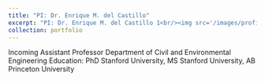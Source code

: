 ```yaml
---
title: "PI: Dr. Enrique M. del Castillo"
excerpt: "PI: Dr. Enrique M. del Castillo 1<br/><img src='/images/profile2.png'>"
collection: portfolio
---
```

Incoming Assistant Professor
Department of Civil and Environmental Engineering
Education: PhD Stanford University, MS Stanford University, AB Princeton University

